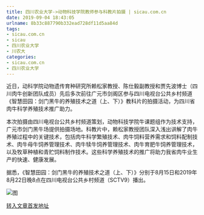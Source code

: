 ```yaml
---
title: 四川农业大学->动物科技学院教师参与科教片拍摄 | sicau.com.cn
date: 2019-09-04 18:43:05
urlname: 8b33c887790b332ead728df11d5aa84d
tags: 
- sicau.com.cn
- sicau
- 四川农业大学
- 川农大
categories:
- sicau.com.cn
- 四川农业大学
---
```



近日，动科学院动物遗传育种研究所赖松家教授、陈仕毅副教授和贾先波博士（四川肉牛创新团队成员）先后多次前往广元市剑阁区参与四川电视台公共乡村频道《智慧田园：剑门黑牛的养殖技术之道（上、下）》教科片的拍摄活动，为四川省肉牛科学养殖技术推广助力。

本次拍摄由四川电视台公共乡村频道策划，动物科技学院牛课题组作为技术支持，广元市剑门黑牛场提供拍摄场地。科教片中，赖松家教授团队深入浅出讲解了肉牛养殖过程中的关键技术，包括肉牛科学繁殖技术、肉牛饲料营养需求和饲料配制技术、肉牛母牛饲养管理技术、肉牛犊牛饲养管理技术、肉牛育肥牛饲养管理技术，以及牧草种植和青贮饲料制作技术。这些科学养殖技术的推广将助力我省肉牛业生产的快速、健康发展。

据悉，《智慧田园：剑门黑牛的养殖技术之道（上、下）》分别于8月15日和2019年8月22日晚8点在四川电视台公共乡村频道（SCTV9）播出。



![图](https://news.sicau.edu.cn/__local/F/56/2E/A827AC949528A0ADF93E2AED16A_EF0A3A89_2FE17.jpg)

[转入文章首发地址](https://news.sicau.edu.cn/info/1078/53154.htm)